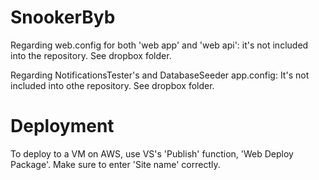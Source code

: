 # SnookerByb

Regarding web.config for both 'web app' and 'web api':
it's not included into the repository. See dropbox folder.

Regarding NotificationsTester's and DatabaseSeeder app.config:
It's not included into othe repository. See dropbox folder.

# Deployment

To deploy to a VM on AWS, use VS's 'Publish' function, 'Web Deploy Package'. Make sure to enter 'Site name' correctly.

